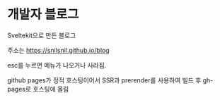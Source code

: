 # 개발자 블로그

Sveltekit으로 만든 블로그

주소는 https://snilsnil.github.io/blog

esc를 누르면 메뉴가 나오거나 사라짐.

github pages가 정적 호스팅이어서 SSR과 prerender를 사용하여 빌드 후 gh-pages로 호스팅에 올림
